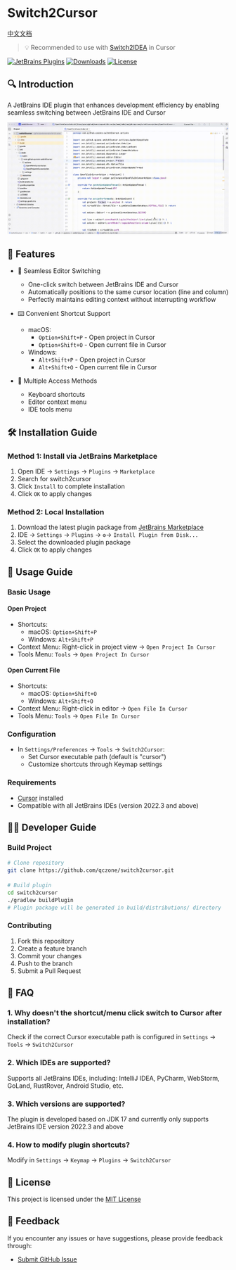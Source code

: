 # Switch2Cursor

[中文文档](README_zh.md)

> 💡 Recommended to use with [Switch2IDEA](https://github.com/qczone/switch2idea) in Cursor


[![JetBrains Plugins](https://img.shields.io/jetbrains/plugin/v/26309-switch2cursor?label=JetBrains%20Marketplace&style=for-the-badge&logo=intellij-idea)](https://plugins.jetbrains.com/plugin/26309-switch2cursor)
[![Downloads](https://img.shields.io/jetbrains/plugin/d/26309-switch2cursor?style=for-the-badge&logo=intellij-idea)](https://plugins.jetbrains.com/plugin/26309-switch2cursor)
[![License](https://img.shields.io/github/license/qczone/switch2cursor?style=for-the-badge)](LICENSE)

## 🔍 Introduction
A JetBrains IDE plugin that enhances development efficiency by enabling seamless switching between JetBrains IDE and Cursor

![Switch2Cursor Demo](images/switch-show.gif)

## 🌟 Features

- 🚀 Seamless Editor Switching
  - One-click switch between JetBrains IDE and Cursor
  - Automatically positions to the same cursor location (line and column)
  - Perfectly maintains editing context without interrupting workflow

- ⌨️ Convenient Shortcut Support
  - macOS:
    - `Option+Shift+P` - Open project in Cursor
    - `Option+Shift+O` - Open current file in Cursor
  - Windows:
    - `Alt+Shift+P` - Open project in Cursor
    - `Alt+Shift+O` - Open current file in Cursor

- 🔧 Multiple Access Methods
  - Keyboard shortcuts
  - Editor context menu
  - IDE tools menu

## 🛠️ Installation Guide

### Method 1: Install via JetBrains Marketplace
1. Open IDE → `Settings` → `Plugins` → `Marketplace`
2. Search for switch2cursor
3. Click `Install` to complete installation
4. Click `OK` to apply changes

### Method 2: Local Installation
1. Download the latest plugin package from [JetBrains Marketplace](https://plugins.jetbrains.com/plugin/26309-switch2cursor)
2. IDE → `Settings` → `Plugins` → `⚙️`→ `Install Plugin from Disk...`
3. Select the downloaded plugin package
4. Click `OK` to apply changes


## 🚀 Usage Guide

### Basic Usage

#### Open Project
- Shortcuts:
  - macOS: `Option+Shift+P` 
  - Windows: `Alt+Shift+P`
- Context Menu: Right-click in project view → `Open Project In Cursor`
- Tools Menu: `Tools` → `Open Project In Cursor`

#### Open Current File
- Shortcuts:
  - macOS: `Option+Shift+O` 
  - Windows: `Alt+Shift+O`
- Context Menu: Right-click in editor → `Open File In Cursor`
- Tools Menu: `Tools` → `Open File In Cursor`

### Configuration
- In `Settings/Preferences` → `Tools` → `Switch2Cursor`:
  - Set Cursor executable path (default is "cursor")
  - Customize shortcuts through Keymap settings

### Requirements
- [Cursor](https://cursor.com) installed
- Compatible with all JetBrains IDEs (version 2022.3 and above)

## 🧑‍💻 Developer Guide

### Build Project
```bash
# Clone repository
git clone https://github.com/qczone/switch2cursor.git

# Build plugin
cd switch2cursor
./gradlew buildPlugin  
# Plugin package will be generated in build/distributions/ directory
```

### Contributing
1. Fork this repository
2. Create a feature branch
3. Commit your changes
4. Push to the branch
5. Submit a Pull Request

## 🙋 FAQ 

### 1. Why doesn't the shortcut/menu click switch to Cursor after installation?
Check if the correct Cursor executable path is configured in `Settings` → `Tools` → `Switch2Cursor`

### 2. Which IDEs are supported?
Supports all JetBrains IDEs, including: IntelliJ IDEA, PyCharm, WebStorm, GoLand, RustRover, Android Studio, etc.

### 3. Which versions are supported?
The plugin is developed based on JDK 17 and currently only supports JetBrains IDE version 2022.3 and above

### 4. How to modify plugin shortcuts?
Modify in `Settings` → `Keymap` → `Plugins` → `Switch2Cursor`

## 📄 License
This project is licensed under the [MIT License](LICENSE)


## 📮 Feedback
If you encounter any issues or have suggestions, please provide feedback through:
- [Submit GitHub Issue](https://github.com/qczone/switch2cursor/issues) 